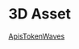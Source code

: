 # 3D Asset

[ApisToken](https://github.com/mir-one/3D-Assets/blob/master/ApisToken.gif)[Waves](https://github.com/mir-one/3D-Assets/blob/master/Waves.gif)
